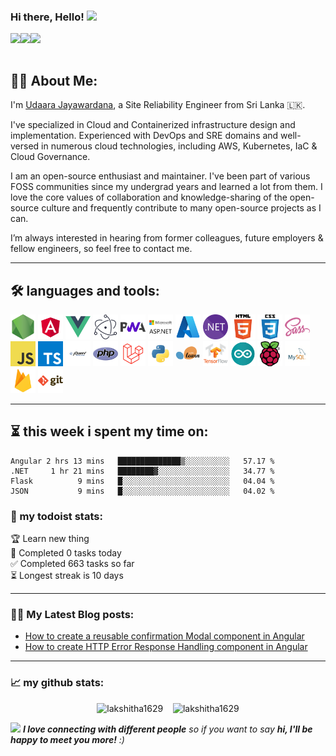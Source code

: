 ### Hi there, Hello! <img src="https://media.giphy.com/media/hvRJCLFzcasrR4ia7z/giphy.gif" width="25px">

<a href="https://www.linkedin.com/in/udaara/">
  <img align="left" src="https://img.shields.io/badge/linkedin-%230077B5.svg?&style=for-the-badge&logo=linkedin&logoColor=white" height=25>
</a> 
<a href="https://medium.com/@udaara">
  <img align="left" src="https://img.shields.io/badge/medium-%2312100E.svg?&style=for-the-badge&logo=medium&logoColor=white" height=25>
</a>
<a href="https://stackoverflow.com/users/6236161/sauj">
  <img align="left" src="https://img.shields.io/badge/stackoverflow-%2312100E.svg?&style=for-the-badge&logo=stackoverflow&logoColor=white" height=25>
</a>
<br />
<br />

## 👨‍💻 About Me:

I'm [Udaara Jayawardana](https://udaara.github.io), a Site Reliability Engineer from Sri Lanka 🇱🇰. 

I've specialized in Cloud and Containerized infrastructure design and implementation. Experienced with DevOps and SRE domains and well-versed in numerous cloud technologies, including AWS, Kubernetes, IaC & Cloud Governance.

I am an open-source enthusiast and maintainer. I've been part of various FOSS communities since my undergrad years and learned a lot from them. I love the core values of collaboration and knowledge-sharing of the open-source culture and frequently contribute to many open-source projects as I can.

I’m always interested in hearing from former colleagues, future employers & fellow engineers, so feel free to contact me.

<hr>

## 🛠️ languages and tools:

<p>
<img height="40" src="https://raw.githubusercontent.com/github/explore/80688e429a7d4ef2fca1e82350fe8e3517d3494d/topics/nodejs/nodejs.png">
<img height="40" src="https://raw.githubusercontent.com/github/explore/80688e429a7d4ef2fca1e82350fe8e3517d3494d/topics/angular/angular.png">
<img height="40" src="https://raw.githubusercontent.com/github/explore/80688e429a7d4ef2fca1e82350fe8e3517d3494d/topics/vue/vue.png">
<img height="40" src="https://raw.githubusercontent.com/github/explore/80688e429a7d4ef2fca1e82350fe8e3517d3494d/topics/electron/electron.png">
<img height="40" src="https://raw.githubusercontent.com/github/explore/80688e429a7d4ef2fca1e82350fe8e3517d3494d/topics/pwa/pwa.png">
<img height="40" src="https://raw.githubusercontent.com/github/explore/80688e429a7d4ef2fca1e82350fe8e3517d3494d/topics/aspnet/aspnet.png">
<img height="40" src="https://raw.githubusercontent.com/github/explore/eaef8552d8b082ffafe2bfc8a5023d47da904aac/topics/azure/azure.png">
<img height="40" src="https://raw.githubusercontent.com/github/explore/93d8a67084f94b2a444e510199a6e7622e5b09a3/topics/dotnet/dotnet.png">
<img height="40" src="https://raw.githubusercontent.com/github/explore/80688e429a7d4ef2fca1e82350fe8e3517d3494d/topics/html/html.png">
<img height="40" src="https://raw.githubusercontent.com/github/explore/80688e429a7d4ef2fca1e82350fe8e3517d3494d/topics/css/css.png">
<img height="40" src="https://raw.githubusercontent.com/github/explore/80688e429a7d4ef2fca1e82350fe8e3517d3494d/topics/sass/sass.png">
<img height="40" src="https://raw.githubusercontent.com/github/explore/80688e429a7d4ef2fca1e82350fe8e3517d3494d/topics/javascript/javascript.png">
<img height="40" src="https://raw.githubusercontent.com/github/explore/80688e429a7d4ef2fca1e82350fe8e3517d3494d/topics/typescript/typescript.png">
<img height="40" src="https://raw.githubusercontent.com/github/explore/80688e429a7d4ef2fca1e82350fe8e3517d3494d/topics/jquery/jquery.png">
<img height="40" src="https://raw.githubusercontent.com/github/explore/80688e429a7d4ef2fca1e82350fe8e3517d3494d/topics/php/php.png">
<img height="40" src="https://raw.githubusercontent.com/github/explore/56a826d05cf762b2b50ecbe7d492a839b04f3fbf/topics/laravel/laravel.png">
<img height="40" src="https://raw.githubusercontent.com/github/explore/80688e429a7d4ef2fca1e82350fe8e3517d3494d/topics/python/python.png">
<img height="40" src="https://raw.githubusercontent.com/github/explore/80688e429a7d4ef2fca1e82350fe8e3517d3494d/topics/scikit-learn/scikit-learn.png">
<img height="40" src="https://raw.githubusercontent.com/github/explore/80688e429a7d4ef2fca1e82350fe8e3517d3494d/topics/tensorflow/tensorflow.png">
<img height="40" src="https://raw.githubusercontent.com/github/explore/80688e429a7d4ef2fca1e82350fe8e3517d3494d/topics/arduino/arduino.png">
<img height="40" src="https://raw.githubusercontent.com/github/explore/80688e429a7d4ef2fca1e82350fe8e3517d3494d/topics/raspberry-pi/raspberry-pi.png">
<img height="40" src="https://raw.githubusercontent.com/github/explore/80688e429a7d4ef2fca1e82350fe8e3517d3494d/topics/mysql/mysql.png">
<img height="40" src="https://raw.githubusercontent.com/github/explore/80688e429a7d4ef2fca1e82350fe8e3517d3494d/topics/firebase/firebase.png">
<img height="40" src="https://raw.githubusercontent.com/github/explore/80688e429a7d4ef2fca1e82350fe8e3517d3494d/topics/git/git.png">
</p>
<hr>

## ⏳ this week i spent my time on:

<!--START_SECTION:waka-->

```text
Angular 2 hrs 13 mins   ██████████████▒░░░░░░░░░░   57.17 %
.NET     1 hr 21 mins   ████████▓░░░░░░░░░░░░░░░░   34.77 %
Flask          9 mins   █░░░░░░░░░░░░░░░░░░░░░░░░   04.04 %
JSON           9 mins   █░░░░░░░░░░░░░░░░░░░░░░░░   04.02 %
```

<!--END_SECTION:waka-->

### 🚧 my todoist stats:

<!-- TODO-IST:START -->

🏆 Learn new thing  
🌸 Completed 0 tasks today  
✅ Completed 663 tasks so far  
⏳ Longest streak is 10 days

<!-- TODO-IST:END -->
<hr>

### ✍🏻 My Latest Blog posts:

<!-- BLOG-POST-LIST:START -->

- [How to create a reusable confirmation Modal component in Angular](https://lakshitha1629.medium.com/how-to-create-a-reusable-confirmation-modal-component-in-angular-a199fbc9cd05)
- [How to create HTTP Error Response Handling component in Angular](https://lakshitha1629.medium.com/how-to-create-http-error-response-handling-component-in-angular-7b03b3de0dd9)
<!-- BLOG-POST-LIST:END -->
<hr>

### 📈 my github stats:

<p  align="center"> 
  <img src="https://github-readme-stats.vercel.app/api?username=udaara&show_icons=true&theme=gotham" alt="lakshitha1629" />
  &nbsp;&nbsp;
  <img src="https://github-readme-stats.vercel.app/api/top-langs/?username=udaara&layout=compact&theme=gotham" alt="lakshitha1629" />
<p>

<img src="https://media.giphy.com/media/LnQjpWaON8nhr21vNW/giphy.gif" width="60"> <em><b>I love connecting with different people</b> so if you want to say <b>hi, I'll be happy to meet you more!</b> :)</em>
